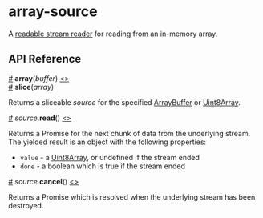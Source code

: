# array-source

A [readable stream reader](https://streams.spec.whatwg.org/#readable-stream-reader) for reading from an in-memory array.

## API Reference

<a name="array" href="#array">#</a> <b>array</b>(<i>buffer</i>) [<>](https://github.com/mbostock/array-source/blob/master/index.js#L4 "Source")
<br><a href="#slice">#</a> <b>slice</b>(<i>array</i>)

Returns a sliceable *source* for the specified [ArrayBuffer](https://developer.mozilla.org/en-US/docs/Web/JavaScript/Reference/Global_Objects/ArrayBuffer) or [Uint8Array](https://developer.mozilla.org/en-US/docs/Web/JavaScript/Reference/Global_Objects/Uint8Array).

<a name="source_read" href="#source_read">#</a> <i>source</i>.<b>read</b>() [<>](https://github.com/mbostock/array-source/blob/master/slice/read.js "Source")

Returns a Promise for the next chunk of data from the underlying stream. The yielded result is an object with the following properties:

* `value` - a [Uint8Array](https://developer.mozilla.org/en-US/docs/Web/JavaScript/Reference/Global_Objects/Uint8Array), or undefined if the stream ended
* `done` - a boolean which is true if the stream ended

<a name="source_cancel" href="#source_cancel">#</a> <i>source</i>.<b>cancel</b>() [<>](https://github.com/mbostock/array-source/blob/master/slice/cancel.js "Source")

Returns a Promise which is resolved when the underlying stream has been destroyed.
